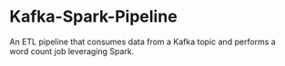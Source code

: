 # Kafka-Spark-Pipeline
An ETL pipeline that consumes data from a Kafka topic and performs a word count job leveraging Spark. 
